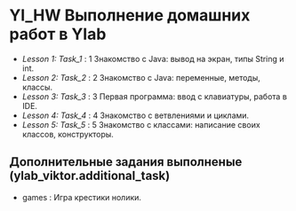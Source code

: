 # Yl_HW Выполнение домашних работ в Ylab
* _Lesson 1: Task_1_ : 1 Знакомство с Java: вывод на экран, типы String и int.
* _Lesson 2: Task_2_ : 2 Знакомство с Java: переменные, методы, классы.
* _Lesson 3: Task_3_ : 3 Первая программа: ввод с клавиатуры, работа в IDE.
* _Lesson 4: Task_4_ : 4 Знакомство с ветвлениями и циклами.
* _Lesson 5: Task_5_ : 5 Знакомство с классами: написание своих классов, конструкторы.
## Дополнительные задания выполненые (ylab_viktor.additional_task)
* games : Игра крестики нолики.
